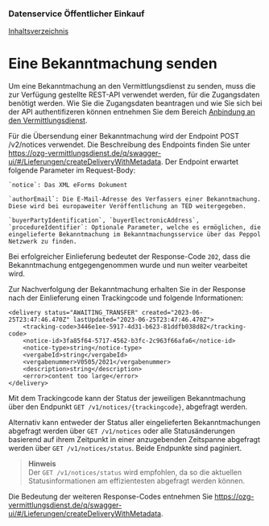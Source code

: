 ### Datenservice Öffentlicher Einkauf
[Inhaltsverzeichnis](/documentation/documentation.md)
<br>

# Eine Bekanntmachung senden

Um eine Bekanntmachung an den Vermittlungsdienst zu senden, muss die zur Verfügung gestellte REST-API verwendet werden, für die Zugangsdaten benötigt werden. Wie Sie die Zugangsdaten beantragen und wie Sie sich bei der API authentifizeren können entnehmen Sie dem Bereich [Anbindung an den Vermittlungsdienst](/documentation/Connection_to_mediator.md).
<br>
 
Für die Übersendung einer Bekanntmachung wird der Endpoint POST /v2/notices verwendet. Die Beschreibung des Endpoints finden Sie unter https://ozg-vermittlungsdienst.de/q/swagger-ui/#/Lieferungen/createDeliveryWithMetadata. Der Endpoint erwartet folgende Parameter im Request-Body:
```
`notice`: Das XML eForms Dokument

`authorEmail`: Die E-Mail-Adresse des Verfassers einer Bekanntmachung. Diese wird bei europaweiter Veröffentlichung an TED weitergegeben.

`buyerPartyIdentification`, `buyerElectronicAddress`, `procedureIdentifier`: Optionale Parameter, welche es ermöglichen, die eingelieferte Bekanntmachung im Bekanntmachungsservice über das Peppol Netzwerk zu finden. 
``` 
Bei erfolgreicher Einlieferung bedeutet der Response-Code `202`, dass die Bekanntmachung entgegengenommen wurde und nun weiter vearbeitet wird. 

Zur Nachverfolgung der Bekanntmachung erhalten Sie in der Response nach der Einlieferung einen Trackingcode und folgende Informationen:
```
<delivery status="AWAITING_TRANSFER" created="2023-06-25T23:47:46.470Z" lastUpdated="2023-06-25T23:47:46.470Z">
	<tracking-code>3446e1ee-5917-4d31-b623-81ddfb038d82</tracking-code>
	<notice-id>3fa85f64-5717-4562-b3fc-2c963f66afa6</notice-id>
	<notice-type>string</notice-type>
	<vergabeId>string</vergabeId>
	<vergabenummer>V0505/2021</vergabenummer>
	<description>string</description>
	<error>content too large</error>
</delivery>
```

Mit dem Trackingcode kann der Status der jeweiligen Bekanntmachung über den Endpunkt `GET /v1/notices/{trackingcode}`, abgefragt werden. 

Alternativ kann entweder der Status aller eingelieferten Bekanntmachungen abgefragt werden über `GET /v1/notices` oder alle Statusänderungen basierend auf ihrem Zeitpunkt in einer anzugebenden Zeitspanne abgefragt werden über `GET /v1/notices/status`. Beide Endpunkte sind paginiert. 
>**Hinweis** <br>
>Der `GET /v1/notices/status` wird empfohlen, da so die aktuellen Statusinformationen am effizientesten abgefragt werden können.

Die Bedeutung der weiteren Response-Codes entnehmen Sie https://ozg-vermittlungsdienst.de/q/swagger-ui/#/Lieferungen/createDeliveryWithMetadata.

